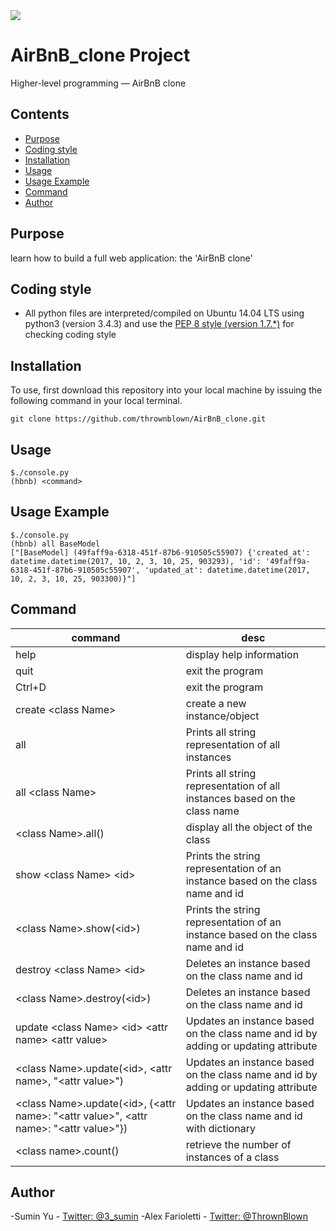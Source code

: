 <img src="https://www.holbertonschool.com/holberton-logo-twitter-card.png">

# AirBnB_clone Project
Higher-level programming ― AirBnB clone

## Contents
* [Purpose](https://github.com/sumin3/AirBnB_clone#Purpose)
* [Coding style](https://github.com/sumin3/AirBnB_clone#Coding-style)
* [Installation](https://github.com/sumin3/AirBnB_clone#installation)
* [Usage](https://github.com/sumin3/AirBnB_clone#usage)
* [Usage Example](https://github.com/sumin3/AirBnB_clone#Usage-Example)
* [Command](https://github.com/sumin3/AirBnB_clone#Command)
* [Author](https://github.com/sumin3/AirBnB_clone#author)
## Purpose
learn how to build a full web application: the 'AirBnB clone'

## Coding style
- All python files are interpreted/compiled on Ubuntu 14.04 LTS using python3 (version 3.4.3) and use the [PEP 8 style (version 1.7.*)](https://github.com/PyCQA/pycodestyle) for checking coding style

## Installation
To use, first download this repository into your local machine by issuing the following command in your local terminal. 
```
git clone https://github.com/thrownblown/AirBnB_clone.git
```
## Usage 
```
$./console.py 
(hbnb) <command>
```
## Usage Example
```
$./console.py 
(hbnb) all BaseModel
["[BaseModel] (49faff9a-6318-451f-87b6-910505c55907) {'created_at': datetime.datetime(2017, 10, 2, 3, 10, 25, 903293), 'id': '49faff9a-6318-451f-87b6-910505c55907', 'updated_at': datetime.datetime(2017, 10, 2, 3, 10, 25, 903300)}"]
```

## Command
command | desc
--- | ---
help | display help information
quit | exit the program
Ctrl+D | exit the program
create \<class Name\> | create a new instance/object
all | Prints all string representation of all instances
all \<class Name\> | Prints all string representation of all instances based on the class name
\<class Name\>.all() | display all the object of the class
show \<class Name\> \<id\> | Prints the string representation of an instance based on the class name and id
\<class Name\>.show(\<id\>) | Prints the string representation of an instance based on the class name and id
destroy \<class Name\> \<id\> | Deletes an instance based on the class name and id
\<class Name\>.destroy(\<id\>) | Deletes an instance based on the class name and id
update \<class Name\> \<id\> \<attr name\> \<attr value\> | Updates an instance based on the class name and id by adding or updating attribute
\<class Name\>.update(\<id\>, \<attr name\>, "\<attr value\>") | Updates an instance based on the class name and id by adding or updating attribute
\<class Name\>.update(\<id\>, {\<attr name\>: "\<attr value\>", \<attr name\>: "\<attr value\>"}) | Updates an instance based on the class name and id with dictionary
\<class name\>.count() | retrieve the number of instances of a class

## Author
-Sumin Yu - [Twitter: @3_sumin](https://twitter.com/3_sumin)
-Alex Farioletti - [Twitter: @ThrownBlown](https://twitter.com/ThrownBlown)